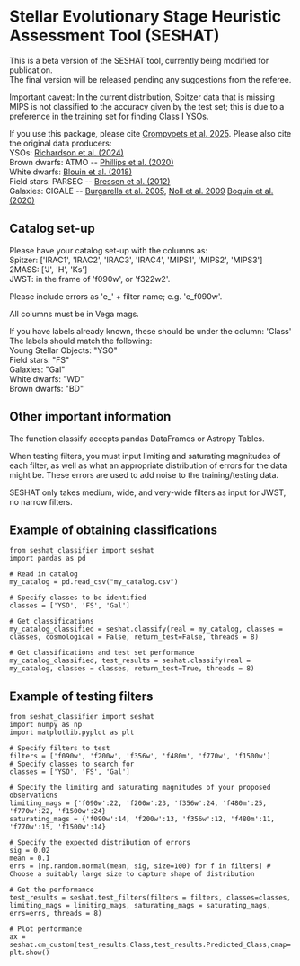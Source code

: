 # Stellar Evolutionary Stage Heuristic Assessment Tool (SESHAT)

This is a beta version of the SESHAT tool, currently being modified for publication.  
The final version will be released pending any suggestions from the referee.

Important caveat: In the current distribution, Spitzer data that is missing MIPS is not classified to the accuracy given by the test set; this is due to a preference in the training set for finding Class I YSOs. 

If you use this package, please cite [Crompvoets et al. 2025](https://ui.adsabs.harvard.edu/abs/2025arXiv251007747C/abstract). Please also cite the original data producers:  
YSOs: [Richardson et al. (2024)](https://ui.adsabs.harvard.edu/abs/2024ApJ...961..188R/abstract)  
Brown dwarfs: ATMO -- [Phillips et al. (2020)](https://ui.adsabs.harvard.edu/abs/2020A%26A...637A..38P/abstract)  
White dwarfs: [Blouin et al. (2018)](https://ui.adsabs.harvard.edu/abs/2018ApJ...863..184B/abstract)  
Field stars: PARSEC -- [Bressen et al. (2012)](https://ui.adsabs.harvard.edu/abs/2012MNRAS.427..127B/abstract)  
Galaxies: CIGALE -- [Burgarella et al. 2005](https://ui.adsabs.harvard.edu/abs/2005MNRAS.360.1413B/abstract), [Noll et al. 2009](https://ui.adsabs.harvard.edu/abs/2009A%26A...507.1793N/abstract) [Boquin et al. (2020)](https://ui.adsabs.harvard.edu/abs/2019A%26A...622A.103B/abstract)  


## Catalog set-up
Please have your catalog set-up with the columns as:  
Spitzer: ['IRAC1', 'IRAC2', 'IRAC3', 'IRAC4', 'MIPS1', 'MIPS2', 'MIPS3']  
2MASS: ['J', 'H', 'Ks']  
JWST: in the frame of 'f090w', or 'f322w2'.  

Please include errors as 'e_' + filter name; e.g. 'e_f090w'.  

All columns must be in Vega mags.  

If you have labels already known, these should be under the column: 'Class'  
The labels should match the following:  
Young Stellar Objects: "YSO"  
Field stars: "FS"  
Galaxies: "Gal"  
White dwarfs: "WD"  
Brown dwarfs: "BD"   

## Other important information
The function classify accepts pandas DataFrames or Astropy Tables.  

When testing filters, you must input limiting and saturating magnitudes of each filter, as well as what an appropriate distribution of errors for the data might be. These errors are used to add noise to the training/testing data.

SESHAT only takes medium, wide, and very-wide filters as input for JWST, no narrow filters.

## Example of obtaining classifications

~~~
from seshat_classifier import seshat
import pandas as pd

# Read in catalog
my_catalog = pd.read_csv("my_catalog.csv")

# Specify classes to be identified
classes = ['YSO', 'FS', 'Gal']

# Get classifications
my_catalog_classified = seshat.classify(real = my_catalog, classes = classes, cosmological = False, return_test=False, threads = 8)

# Get classifications and test set performance
my_catalog_classified, test_results = seshat.classify(real = my_catalog, classes = classes, return_test=True, threads = 8)
~~~

## Example of testing filters

~~~
from seshat_classifier import seshat
import numpy as np
import matplotlib.pyplot as plt

# Specify filters to test
filters = ['f090w', 'f200w', 'f356w', 'f480m', 'f770w', 'f1500w']
# Specify classes to search for
classes = ['YSO', 'FS', 'Gal']

# Specify the limiting and saturating magnitudes of your proposed observations
limiting_mags = {'f090w':22, 'f200w':23, 'f356w':24, 'f480m':25, 'f770w':22, 'f1500w':24}
saturating_mags = {'f090w':14, 'f200w':13, 'f356w':12, 'f480m':11, 'f770w':15, 'f1500w':14}

# Specify the expected distribution of errors
sig = 0.02
mean = 0.1
errs = [np.random.normal(mean, sig, size=100) for f in filters] # Choose a suitably large size to capture shape of distribution

# Get the performance
test_results = seshat.test_filters(filters = filters, classes=classes, limiting_mags = limiting_mags, saturating_mags = saturating_mags, errs=errs, threads = 8)

# Plot performance
ax = seshat.cm_custom(test_results.Class,test_results.Predicted_Class,cmap='Greys',display_labels=classes)
plt.show()
~~~